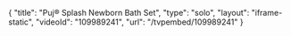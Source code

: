 {
    "title": "Puj&reg; Splash Newborn Bath Set",
    "type": "solo",
    "layout": "iframe-static",
    "videoId": "109989241",
    "url": "\/tvpembed\/109989241"
}